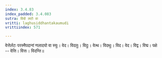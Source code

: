 ```yaml
---
index: 3.4.83
index_padded: 3.4.083
sutra: विदो लटो वा
vritti: laghusiddhantakaumudi
vrittiindex: 571

---
```

वेत्तेर्लटः परस्मैपदानां णलादयो वा स्युः। वेद। विदतुः। विदुः। वेत्थ। विदथुः। विद। वेद। विद्व। विद्म। पक्षे -- वेत्ति। वित्तः। विदन्ति॥